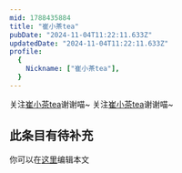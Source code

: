 ```yaml
---
mid: 1788435884
title: "崔小茶tea"
pubDate: "2024-11-04T11:22:11.633Z"
updatedDate: "2024-11-04T11:22:11.633Z"
profile:
  {
    Nickname: ["崔小茶tea"],
  }
---
```


关注[崔小茶tea](https://space.bilibili.com/1788435884)谢谢喵~ 关注[崔小茶tea](https://space.bilibili.com/1788435884)谢谢喵~

## 此条目有待补充
你可以在[这里](https://github.com/Yuhanawa/VTuber.ICU-Content/edit/master/v/崔小茶tea/index.md)编辑本文
